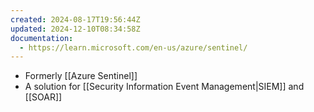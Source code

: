 ```yaml
---
created: 2024-08-17T19:56:44Z
updated: 2024-12-10T08:34:58Z
documentation:
  - https://learn.microsoft.com/en-us/azure/sentinel/
---
```

- Formerly [[Azure Sentinel]]
- A solution for [[Security Information Event Management|SIEM]] and [[SOAR]]